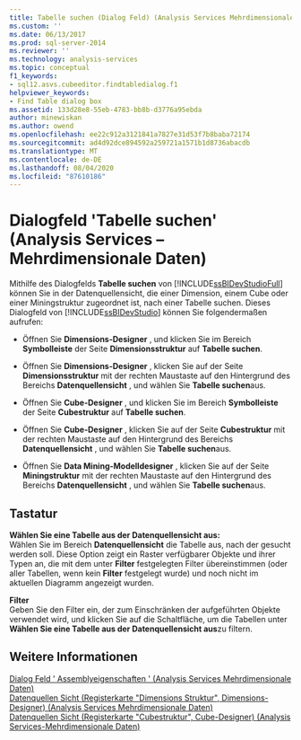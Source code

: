 ```yaml
---
title: Tabelle suchen (Dialog Feld) (Analysis Services Mehrdimensionale Daten) | Microsoft-Dokumentation
ms.custom: ''
ms.date: 06/13/2017
ms.prod: sql-server-2014
ms.reviewer: ''
ms.technology: analysis-services
ms.topic: conceptual
f1_keywords:
- sql12.asvs.cubeeditor.findtabledialog.f1
helpviewer_keywords:
- Find Table dialog box
ms.assetid: 133d28e8-55eb-4783-bb8b-d3776a95ebda
author: minewiskan
ms.author: owend
ms.openlocfilehash: ee22c912a3121841a7827e31d53f7b8baba72174
ms.sourcegitcommit: ad4d92dce894592a259721a1571b1d8736abacdb
ms.translationtype: MT
ms.contentlocale: de-DE
ms.lasthandoff: 08/04/2020
ms.locfileid: "87610186"
---
```

# <a name="find-table-dialog-box-analysis-services---multidimensional-data"></a>Dialogfeld 'Tabelle suchen' (Analysis Services – Mehrdimensionale Daten)
  Mithilfe des Dialogfelds **Tabelle suchen** von [!INCLUDE[ssBIDevStudioFull](../includes/ssbidevstudiofull-md.md)] können Sie in der Datenquellensicht, die einer Dimension, einem Cube oder einer Miningstruktur zugeordnet ist, nach einer Tabelle suchen. Dieses Dialogfeld von [!INCLUDE[ssBIDevStudio](../includes/ssbidevstudio-md.md)] können Sie folgendermaßen aufrufen:  
  
-   Öffnen Sie **Dimensions-Designer** , und klicken Sie im Bereich **Symbolleiste** der Seite **Dimensionsstruktur** auf **Tabelle suchen**.  
  
-   Öffnen Sie **Dimensions-Designer** , klicken Sie auf der Seite **Dimensionsstruktur** mit der rechten Maustaste auf den Hintergrund des Bereichs **Datenquellensicht** , und wählen Sie **Tabelle suchen**aus.  
  
-   Öffnen Sie **Cube-Designer** , und klicken Sie im Bereich **Symbolleiste** der Seite **Cubestruktur** auf **Tabelle suchen**.  
  
-   Öffnen Sie **Cube-Designer** , klicken Sie auf der Seite **Cubestruktur** mit der rechten Maustaste auf den Hintergrund des Bereichs **Datenquellensicht** , und wählen Sie **Tabelle suchen**aus.  
  
-   Öffnen Sie **Data Mining-Modelldesigner** , klicken Sie auf der Seite **Miningstruktur** mit der rechten Maustaste auf den Hintergrund des Bereichs **Datenquellensicht** , und wählen Sie **Tabelle suchen**aus.  
  
## <a name="options"></a>Tastatur  
 **Wählen Sie eine Tabelle aus der Datenquellensicht aus:**  
 Wählen Sie im Bereich **Datenquellensicht** die Tabelle aus, nach der gesucht werden soll. Diese Option zeigt ein Raster verfügbarer Objekte und ihrer Typen an, die mit dem unter **Filter** festgelegten Filter übereinstimmen (oder aller Tabellen, wenn kein **Filter** festgelegt wurde) und noch nicht im aktuellen Diagramm angezeigt wurden.  
  
 **Filter**  
 Geben Sie den Filter ein, der zum Einschränken der aufgeführten Objekte verwendet wird, und klicken Sie auf die Schaltfläche, um die Tabellen unter **Wählen Sie eine Tabelle aus der Datenquellensicht aus**zu filtern.  
  
## <a name="see-also"></a>Weitere Informationen  
 [Dialog Feld ' Assemblyeigenschaften ' &#40;Analysis Services Mehrdimensionale Daten&#41;](assembly-properties-dialog-box-analysis-services-multidimensional-data.md)   
 [Datenquellen Sicht &#40;Registerkarte "Dimensions Struktur", Dimensions-Designer&#41; &#40;Analysis Services Mehrdimensionale Daten&#41;](datasource-view-dimension-designer-analysis-services-multidimensional-data.md)   
 [Datenquellen Sicht &#40;Registerkarte "Cubestruktur", Cube-Designer&#41; &#40;Analysis Services-Mehrdimensionale Daten&#41;](data-source-view-cube-designer-analysis-services-multidimensional-data.md)  
  
  
